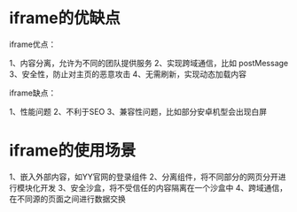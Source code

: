 # iframe的优缺点

iframe优点：

1、内容分离，允许为不同的团队提供服务
2、实现跨域通信，比如 postMessage
3、安全性，防止对主页的恶意攻击
4、无需刷新，实现动态加载内容

iframe缺点：

1、性能问题
2、不利于SEO
3、兼容性问题，比如部分安卓机型会出现白屏

# iframe的使用场景

1、嵌入外部内容，如YY官网的登录组件
2、分离组件，将不同部分的网页分开进行模块化开发
3、安全沙盒，将不受信任的内容隔离在一个沙盒中
4、跨域通信，在不同源的页面之间进行数据交换